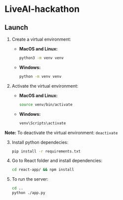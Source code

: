 # LiveAI-hackathon

## Launch

1. Create a virtual environment:

    - **MacOS and Linux:**
        ```bash
        python3 -m venv venv
        ```
    - **Windows:**
        ```bash
        python -m venv venv
        ```

2. Activate the virtual environment:

    - **MacOS and Linux:**
        ```bash
        source venv/bin/activate
        ```
    - **Windows:**
        ```bash
        venv\Scripts\activate
        ```

**Note:** To deactivate the virtual environment:
`deactivate`

3. Install python dependecies:

    ```bash
    pip install -r requirements.txt
    ```

4. Go to React folder and install dependencies:

    ```bash
    cd react-app/ && npm install
    ```

5. To run the server:
    ```bash
    cd ..
    python ./app.py
    ```
